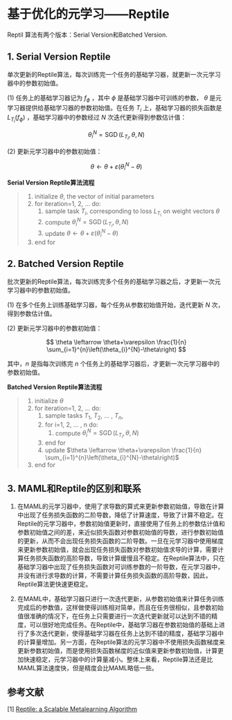 # 基于优化的元学习——Reptile

Reptil 算法有两个版本：Serial Version和Batched Version.

## 1. Serial Version Reptile

单次更新的Reptile算法，每次训练完一个任务的基础学习器，就更新一次元学习器中的参数初始值。

(1) 任务上的基础学习器记为 $f_{\phi}$ ，其中 $\phi$ 是基础学习器中可训练的参数， $\theta$ 是元学习器提供给基础学习器的参数初始值。在任务 $T_{i}$ 上，基础学习器的损失函数是 $L_{T_{i}}\left(f_{\phi}\right)$ ，基础学习器中的参数经过 $N$ 次迭代更新得到参数估计值：

$$
\theta_{i}^{N}=\operatorname{SGD}\left(L_{T_{i}}, {\theta}, {N}\right)
$$

(2) 更新元学习器中的参数初始值：

$$
\theta \leftarrow \theta+\varepsilon\left(\theta_{i}^{N}-\theta\right)
$$

**Serial Version Reptile算法流程**

> 1. initialize $\theta$, the vector of initial parameters
> 2. for iteration=1, 2, ... do:
>       1. sample task $T_i$, corresponding to loss $L_{T_i}$ on weight vectors $\theta$
>       2. compute $\theta_{i}^{N}=\operatorname{SGD}\left(L_{T_{i}}, {\theta}, {N}\right)$
>       3. update $\theta \leftarrow \theta+\varepsilon\left(\theta_{i}^{N}-\theta\right)$
> 3. end for

## 2. Batched Version Reptile

批次更新的Reptile算法，每次训练完多个任务的基础学习器之后，才更新一次元学习器中的参数初始值。

(1) 在多个任务上训练基础学习器，每个任务从参数初始值开始，迭代更新 $N$ 次，得到参数估计值。

(2) 更新元学习器中的参数初始值：

$$
\theta \leftarrow \theta+\varepsilon \frac{1}{n} \sum_{i=1}^{n}\left(\theta_{i}^{N}-\theta\right)
$$

其中，$n$ 是指每次训练完 $n$ 个任务上的基础学习器后，才更新一次元学习器中的参数初始值。

**Batched Version Reptile算法流程**

> 1. initialize $\theta$
> 2. for iteration=1, 2, ... do:
>       1. sample tasks $T_1$, $T_2$, ... , $T_n$,
>       2. for i=1, 2, ... , n do:
>            1. compute $\theta_{i}^{N}=\operatorname{SGD}\left(L_{T_{i}}, {\theta}, {N}\right)$
>       3. end for
>       4. update $\theta \leftarrow \theta+\varepsilon \frac{1}{n} \sum_{i=1}^{n}\left(\theta_{i}^{N}-\theta\right)$
> 3. end for


##  3. MAML和Reptile的区别和联系
1. 在MAML的元学习器中，使用了求导数的算式来更新参数初始值，导致在计算中出现了任务损失函数的二阶导数，降低了计算速度，导致了计算不稳定。在Reptile的元学习器中，参数初始值更新时，直接使用了任务上的参数估计值和参数初始值之间的差，来近似损失函数对参数初始值的导数，进行参数初始值的更新，从而不会出现任务损失函数的二阶导数。一旦在元学习器中使用梯度来更新参数初始值，就会出现任务损失函数对参数初始值求导的计算，需要计算任务损失函数的高阶导数，导致计算缓慢且不稳定。在Reptile算法中，只在基础学习器中出现了任务损失函数对可训练参数的一阶导数，在元学习器中，并没有进行求导数的计算，不需要计算任务损失函数的高阶导数，因此，Reptile算法更快速更稳定。

2. 在MAML中，基础学习器只进行一次迭代更新，从参数初始值来计算任务训练完成后的参数值，这样做使得训练相对简单，而且在任务很相似，且参数初始值很准确的情况下，在任务上只需要进行一次迭代更新就可以达到不错的精度，可以很好地完成任务。在Reptile中，基础学习器在参数初始值的基础上进行了多次迭代更新，使得基础学习器在任务上达到不错的精度，基础学习器中的计算量增加。另一方面，在Reptile算法的元学习器中不使用损失函数梯度来更新参数初始值，而是使用损失函数梯度的近似值来更新参数初始值，计算更加快速稳定，元学习器中的计算量减小。整体上来看，Reptile算法还是比MAML算法速度快，但是精度会比MAML略低一些。

## 参考文献
[1] [Reptile: a Scalable Metalearning Algorithm](https://arxiv.org/abs/1803.02999v1)